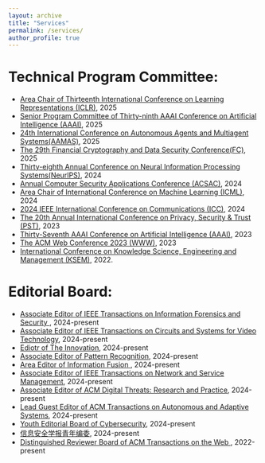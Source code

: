 ```yaml
---
layout: archive
title: "Services"
permalink: /services/
author_profile: true
---
```

Technical Program Committee:
======
*  [Area Chair of Thirteenth International Conference on Learning Representations (ICLR)](https://iclr.cc/Conferences/2025), 2025
*  [Senior Program Committee of Thirty-ninth AAAI Conference on Artificial Intelligence (AAAI)](https://aaai.org/Conferences/AAAI-23/), 2025
*  [24th International Conference on Autonomous Agents and Multiagent Systems(AAMAS)](https://aamas2025.org), 2025
*   [The 29th Financial Cryptography and Data Security Conference(FC)](https://fc25.ifca.ai), 2025
* [Thirty-eighth Annual Conference on Neural Information Processing Systems(NeurIPS)](https://neurips.cc/), 2024
* [Annual Computer Security Applications Conference (ACSAC)](https://www.acsac.org), 2024
* [Area Chair of International Conference on Machine Learning (ICML)](https://icml.cc/), 2024
* [2024 IEEE International Conference on Communications (ICC)](https://icc2024.ieee-icc.org/), 2024
* [The 20th Annual International Conference on Privacy, Security & Trust (PST)](https://pstnet.ca/), 2023
* [Thirty-Seventh AAAI Conference on Artificial Intelligence (AAAI)](https://aaai.org/Conferences/AAAI-23/), 2023
* [The ACM Web Conference 2023 (WWW)](https://www2023.thewebconf.org/), 2023
* [International Conference on Knowledge Science, Engineering and Management (KSEM)](https://ksem22.smart-conf.net/committee.html), 2022.
  
Editorial Board:
======
* [Associate Editor of IEEE Transactions on Information Forensics and Security ](https://signalprocessingsociety.org/publications-resources/ieee-transactions-information-forensics-and-security/editorial-board), 2024-present
* [Associate Editor of IEEE Transactions on Circuits and Systems for Video Technology](https://ieee-cas.org/publication/tcsvt), 2024-present
* [Ediotr of The Innovation](https://www.sciencedirect.com/journal/the-innovation), 2024-present
*  [Associate Editor of Pattern Recognition](https://www.sciencedirect.com/journal/pattern-recognition/about/editorial-board), 2024-present
* [Area Editor of Information Fusion ](https://www.sciencedirect.com/journal/information-fusion/about/editorial-board), 2024-present
* [Associate Editor of IEEE Transactions on Network and Service Management](https://www.comsoc.org/publications/journals/ieee-tnsm/ieee-transactions-network-and-service-management-editorial-board), 2024-present
* [Associate Editor of ACM Digital Threats: Research and Practice](https://dl.acm.org/journal/dtrap/editorial-board), 2024-present
* [Lead Guest Editor of ACM Transactions on Autonomous and Adaptive Systems](https://dl.acm.org/journal/taas/calls-for-papers), 2024-present
* [Youth Editorial Board of Cybersecurity](https://cybersecurity.springeropen.com), 2024-present
* [信息安全学报青年编委](http://jcs.iie.ac.cn/xxaqxb/ch/first_menu.aspx?parent_id=20240524145637001), 2024-present
* [Distinguished Reviewer Board of ACM Transactions on the Web ](https://dl.acm.org/journal/tweb), 2022-present
